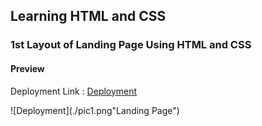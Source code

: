 ## Learning HTML and CSS 

### 1st Layout of Landing Page Using HTML and CSS 

#### Preview

Deployment Link : [Deployment](https://vishakhabce.github.io/HTML-CSS-page/)

![Deployment](./pic1.png"Landing Page")